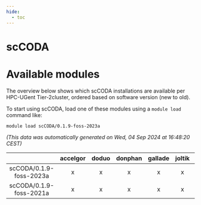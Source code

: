 ```yaml
---
hide:
  - toc
---
```


scCODA
======

# Available modules


The overview below shows which scCODA installations are available per HPC-UGent Tier-2cluster, ordered based on software version (new to old).

To start using scCODA, load one of these modules using a `module load` command like:

```shell
module load scCODA/0.1.9-foss-2023a
```

*(This data was automatically generated on Wed, 04 Sep 2024 at 16:48:20 CEST)*  

| |accelgor|doduo|donphan|gallade|joltik|shinx|skitty|
| :---: | :---: | :---: | :---: | :---: | :---: | :---: | :---: |
|scCODA/0.1.9-foss-2023a|x|x|x|x|x|x|x|
|scCODA/0.1.9-foss-2021a|x|x|x|x|x|-|x|
